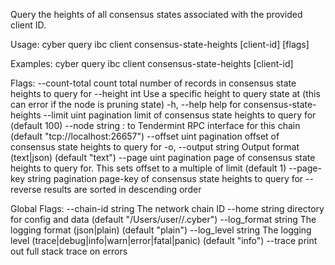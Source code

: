 Query the heights of all consensus states associated with the provided client ID.

Usage:
  cyber query ibc client consensus-state-heights [client-id] [flags]

Examples:
cyber query ibc client consensus-state-heights [client-id]

Flags:
      --count-total       count total number of records in consensus state heights to query for
      --height int        Use a specific height to query state at (this can error if the node is pruning state)
  -h, --help              help for consensus-state-heights
      --limit uint        pagination limit of consensus state heights to query for (default 100)
      --node string       <host>:<port> to Tendermint RPC interface for this chain (default "tcp://localhost:26657")
      --offset uint       pagination offset of consensus state heights to query for
  -o, --output string     Output format (text|json) (default "text")
      --page uint         pagination page of consensus state heights to query for. This sets offset to a multiple of limit (default 1)
      --page-key string   pagination page-key of consensus state heights to query for
      --reverse           results are sorted in descending order

Global Flags:
      --chain-id string     The network chain ID
      --home string         directory for config and data (default "/Users/user//.cyber")
      --log_format string   The logging format (json|plain) (default "plain")
      --log_level string    The logging level (trace|debug|info|warn|error|fatal|panic) (default "info")
      --trace               print out full stack trace on errors
